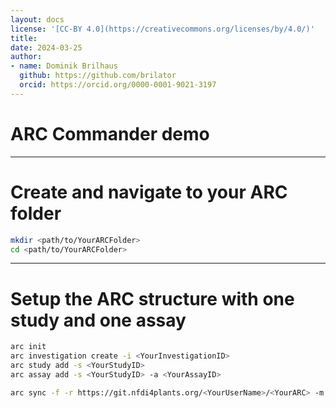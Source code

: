 ```yaml
---
layout: docs
license: '[CC-BY 4.0](https://creativecommons.org/licenses/by/4.0/)'
title: 
date: 2024-03-25
author:
- name: Dominik Brilhaus
  github: https://github.com/brilator
  orcid: https://orcid.org/0000-0001-9021-3197
---
```


<!-- 
Demo this only, if asked for - e.g. if coders around 
 -->

# ARC Commander demo

---

# Create and navigate to your ARC folder

```bash
mkdir <path/to/YourARCFolder>
cd <path/to/YourARCFolder>
```

---

# Setup the ARC structure with one study and one assay

```bash
arc init
arc investigation create -i <YourInvestigationID>
arc study add -s <YourStudyID>
arc assay add -s <YourStudyID> -a <YourAssayID>

arc sync -f -r https://git.nfdi4plants.org/<YourUserName>/<YourARC> -m "initialize ARC structure"
```
